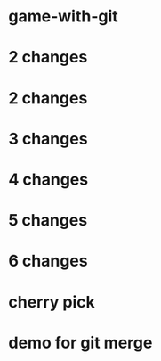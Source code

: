# game-with-git

# 2 changes

# 2 changes

# 3 changes

# 4 changes

# 5 changes

# 6 changes

# cherry pick

# demo for git merge
